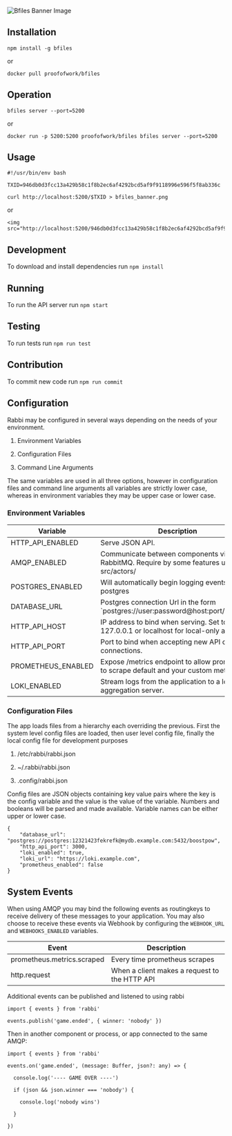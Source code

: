 ![Bfiles Banner Image](https://doge.bitcoinfiles.org/946db0d3fcc13a429b58c1f8b2ec6af4292bcd5af9f9118996e596f5f8ab336c)

## Installation

```
npm install -g bfiles
```
or

```
docker pull proofofwork/bfiles
```

## Operation

```
bfiles server --port=5200
```
or

```
docker run -p 5200:5200 proofofwork/bfiles bfiles server --port=5200
```

## Usage

```
#!/usr/bin/env bash

TXID=946db0d3fcc13a429b58c1f8b2ec6af4292bcd5af9f9118996e596f5f8ab336c

curl http://localhost:5200/$TXID > bfiles_banner.png
```
or

```
<img src="http://localhost:5200/946db0d3fcc13a429b58c1f8b2ec6af4292bcd5af9f9118996e596f5f8ab336c"/>
```

## Development

To download and install dependencies run `npm install` 

## Running

To run the API server run `npm start`

## Testing

To run tests run `npm run test`

## Contribution

To commit new code run `npm run commit`

## Configuration

Rabbi may be configured in several ways depending on the needs of your environment.

1) Environment Variables

2) Configuration Files

3) Command Line Arguments

The same variables are used in all three options, however in configuration files and command line arguments all variables are strictly lower case, whereas in environment variables they may be upper case or lower case.

### Environment Variables

| Variable             | Description                                                                             | Default | Required |
|----------------------|-----------------------------------------------------------------------------------------|---------|----------|
| HTTP_API_ENABLED     | Serve JSON API.                             | true    | false    |
| AMQP_ENABLED         | Communicate between components via RabbitMQ. Require by some features under src/actors/ | true    | false    |
| POSTGRES_ENABLED     | Will automatically begin logging events to postgres | true    | true     |
| DATABASE_URL         | Postgres connection Url in the form `postgres://user:password@host:port/database        |         | true     |
| HTTP_API_HOST        | IP address to bind when serving. Set to 127.0.0.1 or localhost for local-only access    | 0.0.0.0 | false    |
| HTTP_API_PORT        | Port to bind when accepting new API client connections.                                 | 5200    | false    |
| PROMETHEUS_ENABLED   | Expose /metrics endpoint to allow prometheus to scrape default and your custom metrics. | true    | false    |
| LOKI_ENABLED         | Stream logs from the application to a loki log aggregation server.                      | false   | false    |


### Configuration Files

The app loads files from a hierarchy each overriding the previous. First the system level config files are loaded, then user level config file, finally the local config file for development purposes

1) /etc/rabbi/rabbi.json

2) ~/.rabbi/rabbi.json

3) .config/rabbi.json

Config files are JSON objects containing key value pairs where the key is the config variable and the value is the value of the variable. Numbers and booleans will be parsed and made available. Variable names can be either upper or lower case.

```
{
	"database_url": "postgres://postgres:12321423fekrefk@mydb.example.com:5432/boostpow",
	"http_api_port": 3000,
	"loki_enabled": true,
	"loki_url": "https://loki.example.com",
	"prometheus_enabled": false
}
```

## System Events

When using AMQP you may bind the following events as routingkeys to receive delivery of these messages to your application. You may also choose to receive these events via Webhook by configuring the `WEBHOOK_URL` and `WEBHOOKS_ENABLED` variables.

| Event                | Description                                                                             |
|----------------------|-----------------------------------------------------------------------------------------|
| prometheus.metrics.scraped   | Every time prometheus scrapes   |
| http.request  | When a client makes a request to the HTTP API |

Additional events can be published and listened to using rabbi

```
import { events } from 'rabbi'

events.publish('game.ended', { winner: 'nobody' })

```
Then in another component or process, or app connected to the same AMQP:

```
import { events } from 'rabbi'

events.on('game.ended', (message: Buffer, json?: any) => {

  console.log('---- GAME OVER ----')

  if (json && json.winner === 'nobody') {

    console.log('nobody wins')

  }

})

```

